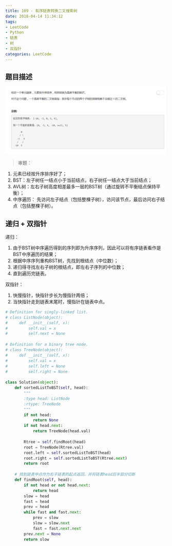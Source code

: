```yaml
---
title: 109 - 有序链表转换二叉搜索树
date: 2018-04-14 11:34:12
tags:
- LeetCode
- Python
- 链表
- 树
- 双指针
categories: LeetCode
---
```


## 题目描述
![problem](images/109.png)

<!-- more -->

>审题：
1. 元素已经按升序排序好了；
2. BST：左子树任一结点小于当前结点，右子树任一结点大于当前结点；
3. AVL树：左右子树高度相差最多一层的BST树（通过旋转不平衡结点保持平衡）；
4. 中序遍历： 先访问左子结点（包括整棵子树），访问该节点，最后访问右子结点（包括整棵子树）。

## 递归 + 双指针
递归：
1. 由于BST树中序遍历得到的序列即为升序序列，因此可以将有序链表看作是BST中序遍历的结果；
2. 根据中序序列重构BST树，先找到根结点（中位数）；
3. 递归得寻找左右子树的根结点，即左右子序列的中位数；
4. 直到遍历完链表。

双指针：
1. 快慢指针，快指针步长为慢指针两倍；
2. 当快指针走到链表末尾时，慢指针在链表中点。

```python
# Definition for singly-linked list.
# class ListNode(object):
#     def __init__(self, x):
#         self.val = x
#         self.next = None

# Definition for a binary tree node.
# class TreeNode(object):
#     def __init__(self, x):
#         self.val = x
#         self.left = None
#         self.right = None

class Solution(object):
    def sortedListToBST(self, head):
        """
        :type head: ListNode
        :rtype: TreeNode
        """
        if not head:
            return None
        if not head.next:
            return TreeNode(head.val)

        Rtree = self.findRoot(head)
        root = TreeNode(Rtree.val)
        root.left = self.sortedListToBST(head)
        root.right = self.sortedListToBST(Rtree.next)
        return root

    # 找到链表中点作为右子链表的起点返回，并将链表head后半部分切断
    def findRoot(self, head):
        if not head or not head.next:
            return head
        slow = head
        fast = head
        prev = head
        while fast and fast.next:
            prev = slow
            slow = slow.next
            fast = fast.next.next
        prev.next = None
        return slow
```